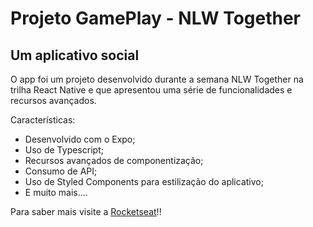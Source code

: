 # Projeto GamePlay - NLW Together
## Um aplicativo social

O app foi um projeto desenvolvido durante a semana NLW Together na trilha React Native e que apresentou uma série de funcionalidades e recursos avançados.

Características:
* Desenvolvido com o Expo;
* Uso de Typescript;
* Recursos avançados de componentização;
* Consumo de API;
* Uso de Styled Components para estilização do aplicativo;
* E muito mais....

Para saber mais visite a [Rocketseat](https://rocketseat.com.br/)!!
